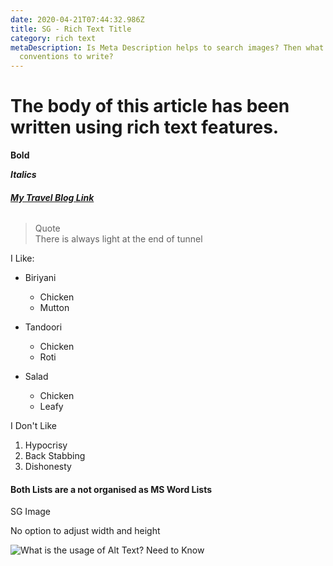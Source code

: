 ```yaml
---
date: 2020-04-21T07:44:32.986Z
title: SG - Rich Text Title
category: rich text
metaDescription: Is Meta Description helps to search images? Then what are the
  conventions to write?
---
```

# The body of this article has been written using rich text features. 

**Bold** 

***Italics***

###### **[My Travel Blog Link](https://travelzigzag.wordpress.com)**

> Quote\
> There is always light at the end of tunnel

I Like: 

* Biriyani 

  * Chicken
  * Mutton
* Tandoori

  * Chicken
  * Roti
* Salad

  * Chicken
  * Leafy

I Don't Like

1. Hypocrisy 
2. Back Stabbing
3. Dishonesty

#### Both Lists are a not organised as MS Word Lists

SG Image 

No option to adjust width and height

![What is the usage of Alt Text? Need to Know](/assets/sg-image.jpeg "Saikat Gupta")